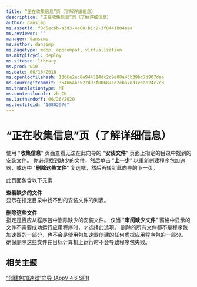 ```yaml
---
title: “正在收集信息”页（了解详细信息）
description: “正在收集信息”页（了解详细信息）
author: dansimp
ms.assetid: f8d5ec6b-a3d3-4e80-b1c2-3f8441b04aaa
ms.reviewer: ''
manager: dansimp
ms.author: dansimp
ms.pagetype: mdop, appcompat, virtualization
ms.mktglfcycl: deploy
ms.sitesec: library
ms.prod: w10
ms.date: 06/16/2016
ms.openlocfilehash: 1366e2ec8e944514dc2c9e08a45b39bc7d907dae
ms.sourcegitcommit: 354664bc527d93f80687cd2eba70d1eea024c7c3
ms.translationtype: MT
ms.contentlocale: zh-CN
ms.lasthandoff: 06/26/2020
ms.locfileid: "10802976"
---
```

# “正在收集信息”页（了解详细信息）


使用 "**收集信息**" 页面查看无法在此向导的 "**安装文件**" 页面上指定的目录中找到的安装文件。 你必须找到缺少的文件，然后单击 "**上一步**" 以重新创建程序包加速器，或选中 "**删除这些文件**" 复选框，然后再转到此向导的下一页。

此页面包含以下元素：

<a href="" id="review-missing-files"></a>**查看缺少的文件**  
显示在指定目录中找不到的安装文件的列表。

<a href="" id="remove-these-files"></a>**删除这些文件**  
指定是否应从程序包中删除缺少的安装文件。 仅当 "**审阅缺少文件**" 窗格中显示的文件不需要成功运行应用程序时，才选择此选项。 删除的所有文件都不是程序包加速器的一部分，也不会是使用包加速器创建的任何虚拟应用程序包的一部分。 确保删除这些文件在目标计算机上运行时不会导致程序包失败。

## 相关主题


[“创建包加速器”向导 (AppV 4.6 SP1)](create-package-accelerator-wizard--appv-46-sp1-.md)

 

 





